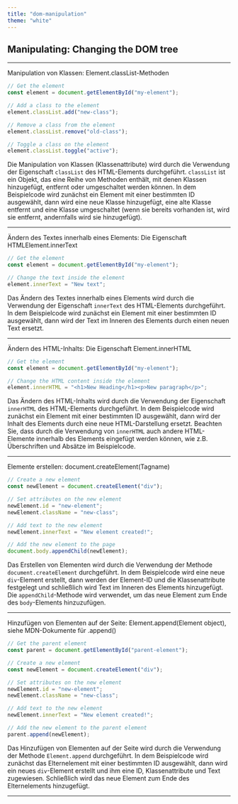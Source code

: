 ```yaml
---
title: "dom-manipulation"
theme: "white"
---
```


## Manipulating: Changing the DOM tree

---


Manipulation von Klassen: Element.classList-Methoden
```js
// Get the element
const element = document.getElementById("my-element");

// Add a class to the element
element.classList.add("new-class");

// Remove a class from the element
element.classList.remove("old-class");

// Toggle a class on the element
element.classList.toggle("active");
```
Die Manipulation von Klassen (Klassenattribute) wird durch die Verwendung der Eigenschaft `classList` des HTML-Elements durchgeführt. `classList` ist ein Objekt, das eine Reihe von Methoden enthält, mit denen Klassen hinzugefügt, entfernt oder umgeschaltet werden können. In dem Beispielcode wird zunächst ein Element mit einer bestimmten ID ausgewählt, dann wird eine neue Klasse hinzugefügt, eine alte Klasse entfernt und eine Klasse umgeschaltet (wenn sie bereits vorhanden ist, wird sie entfernt, andernfalls wird sie hinzugefügt).

---

Ändern des Textes innerhalb eines Elements: Die Eigenschaft HTMLElement.innerText
```js
// Get the element
const element = document.getElementById("my-element");

// Change the text inside the element
element.innerText = "New text";
```
Das Ändern des Textes innerhalb eines Elements wird durch die Verwendung der Eigenschaft `innerText` des HTML-Elements durchgeführt. In dem Beispielcode wird zunächst ein Element mit einer bestimmten ID ausgewählt, dann wird der Text im Inneren des Elements durch einen neuen Text ersetzt.

---

Ändern des HTML-Inhalts: Die Eigenschaft Element.innerHTML
```js
// Get the element
const element = document.getElementById("my-element");

// Change the HTML content inside the element
element.innerHTML = "<h1>New Heading</h1><p>New paragraph</p>";
```
Das Ändern des HTML-Inhalts wird durch die Verwendung der Eigenschaft `innerHTML` des HTML-Elements durchgeführt. In dem Beispielcode wird zunächst ein Element mit einer bestimmten ID ausgewählt, dann wird der Inhalt des Elements durch eine neue HTML-Darstellung ersetzt. Beachten Sie, dass durch die Verwendung von `innerHTML` auch andere HTML-Elemente innerhalb des Elements eingefügt werden können, wie z.B. Überschriften und Absätze im Beispielcode.

---

Elemente erstellen: document.createElement(Tagname)
```js
// Create a new element
const newElement = document.createElement("div");

// Set attributes on the new element
newElement.id = "new-element";
newElement.className = "new-class";

// Add text to the new element
newElement.innerText = "New element created!";

// Add the new element to the page
document.body.appendChild(newElement);
```
Das Erstellen von Elementen wird durch die Verwendung der Methode `document.createElement` durchgeführt. In dem Beispielcode wird eine neue `div`-Element erstellt, dann werden der Element-ID und die Klassenattribute festgelegt und schließlich wird Text im Inneren des Elements hinzugefügt. Die `appendChild`-Methode wird verwendet, um das neue Element zum Ende des `body`-Elements hinzuzufügen.

---

Hinzufügen von Elementen auf der Seite: Element.append(Element object), siehe MDN-Dokumente für .append()
```js
// Get the parent element
const parent = document.getElementById("parent-element");

// Create a new element
const newElement = document.createElement("div");

// Set attributes on the new element
newElement.id = "new-element";
newElement.className = "new-class";

// Add text to the new element
newElement.innerText = "New element created!";

// Add the new element to the parent element
parent.append(newElement);
```
Das Hinzufügen von Elementen auf der Seite wird durch die Verwendung der Methode `Element.append` durchgeführt. In dem Beispielcode wird zunächst das Elternelement mit einer bestimmten ID ausgewählt, dann wird ein neues `div`-Element erstellt und ihm eine ID, Klassenattribute und Text zugewiesen. Schließlich wird das neue Element zum Ende des Elternelements hinzugefügt.

---

